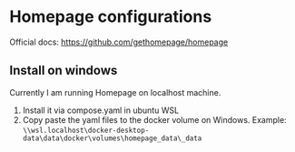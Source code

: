 # Homepage configurations

Official docs: <https://github.com/gethomepage/homepage>

## Install on windows

Currently I am running Homepage on localhost machine.

1. Install it via compose.yaml in ubuntu WSL
2. Copy paste the yaml files to the docker volume on Windows.
    Example: `\\wsl.localhost\docker-desktop-data\data\docker\volumes\homepage_data\_data`
